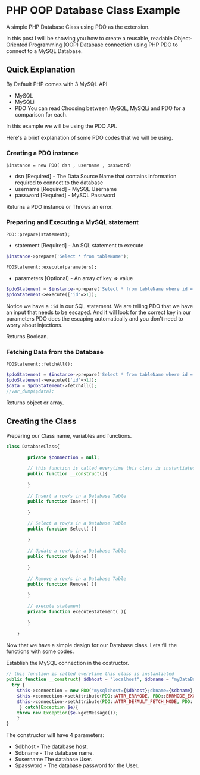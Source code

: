 # PHP OOP Database Class Example

A simple PHP Database Class using PDO as the extension.

In this post I will be showing you how to create a reusable, readable Object-Oriented Programming (OOP) Database connection using PHP PDO to connect to a MySQL Database.

## Quick Explanation

By Default PHP comes with 3 MySQL API
- MySQL
- MySQLi
- PDO
You can read Choosing between MySQL, MySQLi and PDO for a comparison for each.

In this example we will be using the PDO API.

Here's a brief explanation of some PDO codes that we will be using.

### Creating a PDO instance

`$instance = new PDO( dsn , username , password)`

- dsn [Required] - The Data Source Name that contains information required to connect to the database
- username [Required] - MySQL Username
- password [Required] - MySQL Password

Returns a PDO instance or Throws an error.

### Preparing and Executing a MySQL statement
`PDO::prepare(statement);`
- statement [Required] - An SQL statement to execute
```php
$instance->prepare('Select * from tableName');
```
`PDOStatement::execute(parameters);`
- parameters [Optional] - An array of key => value
```php
$pdoStatement = $instance->prepare('Select * from tableName where id = :id');
$pdoStatement->execute(['id'=>1]);
````
Notice we have a `:id` in our SQL statement. We are telling PDO that we have an input that needs to be escaped. And it will look for the correct key in our parameters
PDO does the escaping automatically and you don't need to worry about injections.

Returns Boolean.

### Fetching Data from the Database
`PDOStatement::fetchAll();`
```php
$pdoStatement = $instance->prepare('Select * from tableName where id = :id');
$pdoStatement->execute(['id'=>1]);
$data = $pdoStatement->fetchAll();
//var_dump($data);
```

Returns object or array.

## Creating the Class
Preparing our Class name, variables and functions.
```php
class DatabaseClass{	
	
        private $connection = null;

        // this function is called everytime this class is instantiated		
        public function __construct(){
            
        }
		
        // Insert a row/s in a Database Table
        public function Insert( ){
            
        }

        // Select a row/s in a Database Table
        public function Select( ){
            
        }
		
        // Update a row/s in a Database Table
        public function Update( ){
            
        }		
		
        // Remove a row/s in a Database Table
        public function Remove( ){
            
        }		
        
        // execute statement
        private function executeStatement( ){
			
        }
		
    }
```
Now that we have a simple design for our Database class. Lets fill the functions with some codes.

Establish the MySQL connection in the costructor.
```php
// this function is called everytime this class is instantiated
public function __construct( $dbhost = "localhost", $dbname = "myDataBaseName", $username = "root", $password    = ""){
  try {
    $this->connection = new PDO("mysql:host={$dbhost};dbname={$dbname};", $username, $password);
    $this->connection->setAttribute(PDO::ATTR_ERRMODE, PDO::ERRMODE_EXCEPTION);
    $this->connection->setAttribute(PDO::ATTR_DEFAULT_FETCH_MODE, PDO::FETCH_ASSOC);
	 } catch(Exception $e){
    throw new Exception($e->getMessage());   
    }			
}
```
The constructor will have 4 parameters:
- $dbhost - The database host.
- $dbname - The database name.
- $username The database User.
- $password - The database password for the User.
